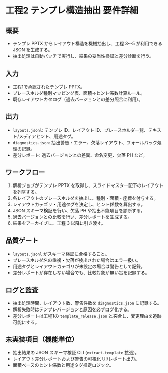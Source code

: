 # 工程2 テンプレ構造抽出 要件詳細

## 概要
- テンプレ PPTX からレイアウト構造を機械抽出し、工程 3〜5 が利用できる JSON を生成する。
- 抽出処理は自動バッチで実行し、結果の妥当性検証と差分診断を行う。

## 入力
- 工程1で承認されたテンプレ PPTX。
- プレースホルダ種別マッピング表、面積→ヒント係数計算ルール。
- 既存レイアウトカタログ（過去バージョンとの差分照合に利用）。

## 出力
- `layouts.jsonl`: テンプレ ID、レイアウト ID、プレースホルダ一覧、テキスト/メディアヒント、用途タグ。
- `diagnostics.json`: 抽出警告・エラー、欠落レイアウト、フォールバック処理の記録。
- 差分レポート: 過去バージョンとの差異、命名変更、欠落 PH など。

## ワークフロー
1. 解析ジョブがテンプレ PPTX を取得し、スライドマスター配下のレイアウトを列挙する。
2. 各レイアウトのプレースホルダを抽出し、種別・面積・座標を付与する。
3. レイアウトカテゴリ・用途タグを決定し、ヒント係数を算出する。
4. JSON スキーマ検証を行い、欠落 PH や抽出不能項目を診断する。
5. 過去バージョンとの比較を行い、差分レポートを生成する。
6. 結果をアーカイブし、工程 3 以降に引き渡す。

## 品質ゲート
- `layouts.jsonl` がスキーマ検証に合格すること。
- プレースホルダ名の重複・欠落が検出された場合はエラー扱い。
- 用途タグとレイアウトカテゴリが未設定の場合は警告として記録。
- 差分レポートが存在しない場合でも、比較対象が無い旨を記録する。

## ログと監査
- 抽出処理時間、レイアウト数、警告件数を `diagnostics.json` に記録する。
- 解析失敗時はテンプレバージョンと原因を必ずログ化する。
- 差分レポートは工程1の `template_release.json` と突合し、変更理由を追跡可能にする。

## 未実装項目（機能単位）
- 抽出結果の JSON スキーマ検証 CLI (`extract-template` 拡張)。
- レイアウト差分レポートおよび警告の可視化 UI/レポート出力。
- 面積ベースのヒント係数と用途タグ推定ロジック。
